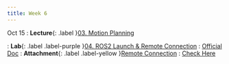 ```yaml
---
title: Week 6
---
```


Oct 15
: **Lecture**{: .label }[03. Motion Planning](#)
  <!-- : [Slides](https://rpai-lab.github.io/EE211/assets/slides/lecture/EE211-24Fall-Lecture3.pdf) -->
: **Lab**{: .label .label-purple }[04. ROS2 Launch & Remote Connection](#) 
  : [Official Doc](https://docs.ros.org/en/humble/Tutorials/Intermediate/Launch/Launch-Main.html)
: **Attachment**{: .label .label-yellow }[Remote Connection](#) 
  : [Check Here](https://rpai-lab.github.io/EE211/assets/project/remote_connection)
  

